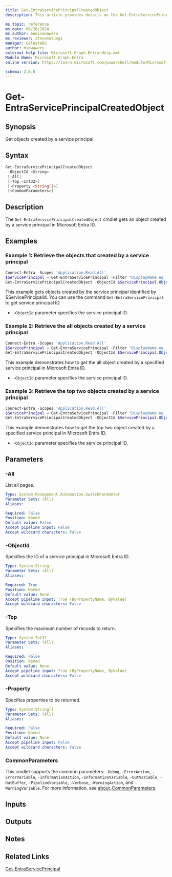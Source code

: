 ```yaml
---
title: Get-EntraServicePrincipalCreatedObject
description: This article provides details on the Get-EntraServicePrincipalCreatedObject command.

ms.topic: reference
ms.date: 06/26/2024
ms.author: eunicewaweru
ms.reviewer: stevemutungi
manager: CelesteDG
author: msewaweru
external help file: Microsoft.Graph.Entra-Help.xml
Module Name: Microsoft.Graph.Entra
online version: https://learn.microsoft.com/powershell/module/Microsoft.Graph.Entra/Get-EntraServicePrincipalCreatedObject

schema: 2.0.0
---
```


# Get-EntraServicePrincipalCreatedObject

## Synopsis

Get objects created by a service principal.

## Syntax

```powershell
Get-EntraServicePrincipalCreatedObject
 -ObjectId <String>
 [-All]
 [-Top <Int32>]
 [-Property <String[]>]
 [<CommonParameters>]
```

## Description

The `Get-EntraServicePrincipalCreatedObject` cmdlet gets an object created by a service principal in Microsoft Entra ID.

## Examples

### Example 1: Retrieve the objects that created by a service principal

```powershell
Connect-Entra -Scopes 'Application.Read.All'
$ServicePrincipal = Get-EntraServicePrincipal -Filter "DisplayName eq '<service-principal-display-name>'"
Get-EntraServicePrincipalCreatedObject -ObjectId $ServicePrincipal.ObjectId
```

This example gets objects created by the service principal identified by $ServicePrincipalId. You can use the command `Get-EntraServicePrincipal` to get service principal ID.

- `-ObjectId` parameter specifies the service principal ID.

### Example 2: Retrieve the all objects created by a service principal

```powershell
Connect-Entra -Scopes 'Application.Read.All'
$ServicePrincipal = Get-EntraServicePrincipal -Filter "DisplayName eq '<service-principal-display-name>'"
Get-EntraServicePrincipalCreatedObject -ObjectId $ServicePrincipal.ObjectId -All
```

This example demonstrates how to get the all object created by a specified service principal in Microsoft Entra ID.

- `-ObjectId` parameter specifies the service principal ID.

### Example 3: Retrieve the top two objects created by a service principal

```powershell
Connect-Entra -Scopes 'Application.Read.All'
$ServicePrincipal = Get-EntraServicePrincipal -Filter "DisplayName eq '<service-principal-display-name>'"
Get-EntraServicePrincipalCreatedObject -ObjectId $ServicePrincipal.ObjectId -Top 2
```

This example demonstrates how to get the top two object created by a specified service principal in Microsoft Entra ID.

- `-ObjectId` parameter specifies the service principal ID.

## Parameters

### -All

List all pages.

```yaml
Type: System.Management.Automation.SwitchParameter
Parameter Sets: (All)
Aliases:

Required: False
Position: Named
Default value: False
Accept pipeline input: False
Accept wildcard characters: False
```

### -ObjectId

Specifies the ID of a service principal in Microsoft Entra ID.

```yaml
Type: System.String
Parameter Sets: (All)
Aliases:

Required: True
Position: Named
Default value: None
Accept pipeline input: True (ByPropertyName, ByValue)
Accept wildcard characters: False
```

### -Top

Specifies the maximum number of records to return.

```yaml
Type: System.Int32
Parameter Sets: (All)
Aliases:

Required: False
Position: Named
Default value: None
Accept pipeline input: True (ByPropertyName, ByValue)
Accept wildcard characters: False
```

### -Property

Specifies properties to be returned.

```yaml
Type: System.String[]
Parameter Sets: (All)
Aliases:

Required: False
Position: Named
Default value: None
Accept pipeline input: False
Accept wildcard characters: False
```

### CommonParameters

This cmdlet supports the common parameters: `-Debug`, `-ErrorAction`, `-ErrorVariable`, `-InformationAction`, `-InformationVariable`, `-OutVariable`, `-OutBuffer`, `-PipelineVariable`, `-Verbose`, `-WarningAction`, and `-WarningVariable`. For more information, see [about_CommonParameters](https://go.microsoft.com/fwlink/?LinkID=113216).

## Inputs

## Outputs

## Notes

## Related Links

[Get-EntraServicePrincipal](Get-EntraServicePrincipal.md)
